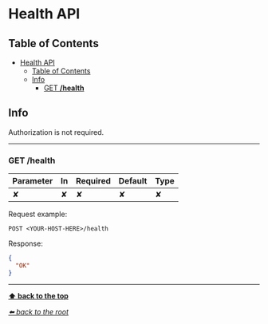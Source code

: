 # Health API

## Table of Contents

- [Health API](#health-api)
  - [Table of Contents](#table-of-contents)
  - [Info](#info)
    - [GET **/health**](#get-health)

## Info

Authorization is not required.

---

### GET **/health**

| Parameter | In  | Required | Default | Type |
| --------- | --- | -------- | ------- | ---- |
| ✘         | ✘   | ✘        | ✘       | ✘    |

Request example:

```
POST <YOUR-HOST-HERE>/health
```

Response:

```json
{
  "OK"
}
```

---

**[⬆ back to the top](#table-of-contents)**

*[⬅️ back to the root](/README.md#crypto-vero-backend)*
